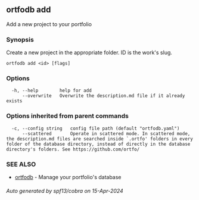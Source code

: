 ## ortfodb add

Add a new project to your portfolio

### Synopsis

Create a new project in the appropriate folder. ID is the work's slug.

```
ortfodb add <id> [flags]
```

### Options

```
  -h, --help        help for add
      --overwrite   Overwrite the description.md file if it already exists
```

### Options inherited from parent commands

```
  -c, --config string   config file path (default "ortfodb.yaml")
      --scattered       Operate in scattered mode. In scattered mode, the description.md files are searched inside `.ortfo' folders in every folder of the database directory, instead of directly in the database directory's folders. See https://github.com/ortfo/
```

### SEE ALSO

* [ortfodb](ortfodb.md)	 - Manage your portfolio's database

###### Auto generated by spf13/cobra on 15-Apr-2024
